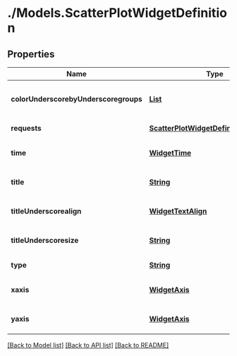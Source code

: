 # ./Models.ScatterPlotWidgetDefinition
## Properties

Name | Type | Description | Notes
------------ | ------------- | ------------- | -------------
**colorUnderscorebyUnderscoregroups** | [**List**][1] | List of groups used for colors. | [optional] [default to null]
**requests** | [**ScatterPlotWidgetDefinition_requests**][2] |  | [default to null]
**time** | [**WidgetTime**][3] |  | [optional] [default to null]
**title** | [**String**][1] | Title of your widget. | [optional] [default to null]
**titleUnderscorealign** | [**WidgetTextAlign**][4] |  | [optional] [default to null]
**titleUnderscoresize** | [**String**][1] | Size of the title | [optional] [default to null]
**type** | [**String**][1] | Type of the widget | [default to scatterplot]
**xaxis** | [**WidgetAxis**][5] |  | [optional] [default to null]
**yaxis** | [**WidgetAxis**][5] |  | [optional] [default to null]

[[Back to Model list]][6] [[Back to API list]][7] [[Back to README]][8]

[1]: string.md
[2]: ScatterPlotWidgetDefinition_requests.md
[3]: WidgetTime.md
[4]: WidgetTextAlign.md
[5]: WidgetAxis.md
[6]: ../README.md#documentation-for-models
[7]: ../README.md#documentation-for-api-endpoints
[8]: ../README.md
